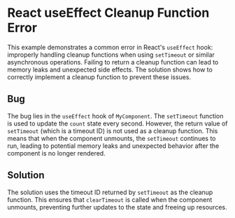 # React useEffect Cleanup Function Error

This example demonstrates a common error in React's `useEffect` hook: improperly handling cleanup functions when using `setTimeout` or similar asynchronous operations.  Failing to return a cleanup function can lead to memory leaks and unexpected side effects.  The solution shows how to correctly implement a cleanup function to prevent these issues.

## Bug

The bug lies in the `useEffect` hook of `MyComponent`. The `setTimeout` function is used to update the `count` state every second. However, the return value of `setTimeout` (which is a timeout ID) is not used as a cleanup function. This means that when the component unmounts, the `setTimeout` continues to run, leading to potential memory leaks and unexpected behavior after the component is no longer rendered.

## Solution

The solution uses the timeout ID returned by `setTimeout` as the cleanup function. This ensures that `clearTimeout` is called when the component unmounts, preventing further updates to the state and freeing up resources.
